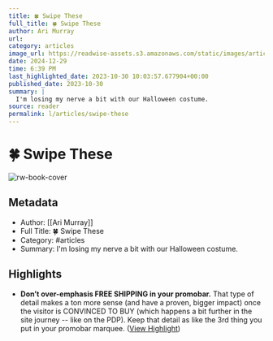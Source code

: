 ```yaml
---
title: 🍀 Swipe These
full_title: 🍀 Swipe These
author: Ari Murray
url: 
category: articles
image_url: https://readwise-assets.s3.amazonaws.com/static/images/article1.be68295a7e40.png
date: 2024-12-29
time: 6:39 PM
last_highlighted_date: 2023-10-30 10:03:57.677904+00:00
published_date: 2023-10-30
summary: |
  I'm losing my nerve a bit with our Halloween costume.
source: reader
permalink: l/articles/swipe-these
---
```

# 🍀 Swipe These

![rw-book-cover](https://readwise-assets.s3.amazonaws.com/static/images/article1.be68295a7e40.png)

## Metadata
- Author: [[Ari Murray]]
- Full Title: 🍀 Swipe These
- Category: #articles
- Summary: I'm losing my nerve a bit with our Halloween costume.

## Highlights
- **Don’t over-emphasis FREE SHIPPING in your promobar.**
  That type of detail makes a ton more sense (and have a proven, bigger impact) once the visitor is CONVINCED TO BUY (which happens a bit further in the site journey -- like on the PDP).
  Keep that detail as like the 3rd thing you put in your promobar marquee. ([View Highlight](https://read.readwise.io/read/01he00mg3kg9yf3a2pmfh978td))


